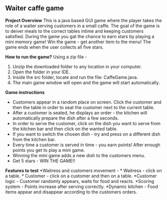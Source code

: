 ## Waiter caffe game

**Project Overview**
This is a java based GUI game where the player takes the role of a waiter serving customers in a small caffe.
The goal of the game is to deiver meals to the correct tables intime and keeping customers satisfied.
During the game you gat the chance to earn stars by playing a mini memory game! Win the game - get another item to the menu!
The game ends when the user collects all five stars.

**How to run the game?**
Using a zip file - 
1. Unzip the downloaded folder to any location in your computer.
2. Open the folder in your IDE.
3. Inside the src folder, locate and run the file: CaffeGame.java.
4. The main game window will open and the game will start automatically.

**Game instructions**
* Customers appear in a random place on screen. 
Click the customer and then the table in order to seat the customer next to the current table.
* After a customer is seated, he displays an order - the kitchen will automatically prepare the dish after a few seconds.
* In order to serve the customer, click on the dish you want to serve from the kitchen bar and then click on the wanted table.
* If you want to switch the chosen dish - try and press on a different dish from the kitchen bar.
* Every time a customer is served in time - you earn points! After enough points you get to play a mini game.
* Winning the mini game adds a new dish to the customers menu.
* Get 5 stars - WIN THE GAME!!

**Features to test**
*Waitress and customers movement - * Waitress - click on a table.
                                   * Customer - click on a customer and then on a table.
*Customer logic - Customer randomly appears, waits for food and reacts.
*Scoring system - Points increase after serving correctly.
*Dynamic kitchen - Food items appear and disappear according to the customers orders.
